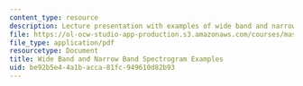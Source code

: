 ```yaml
---
content_type: resource
description: Lecture presentation with examples of wide band and narrow band spectrograms.
file: https://ol-ocw-studio-app-production.s3.amazonaws.com/courses/mas-632-conversational-computer-systems-fall-2008/be92b5e44a1bacca81fc949610d82b93_zue_spectrograms.pdf
file_type: application/pdf
resourcetype: Document
title: Wide Band and Narrow Band Spectrogram Examples
uid: be92b5e4-4a1b-acca-81fc-949610d82b93
---
```

